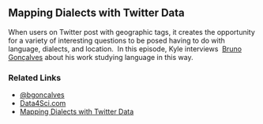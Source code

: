 ## Mapping Dialects with Twitter Data

When users on Twitter post with geographic tags, it creates the opportunity for a variety of interesting questions to be
posed having to do with language, dialects, and location.  In this episode, Kyle interviews 
[Bruno Gonçalves](http://www.bgoncalves.com/) about his
work studying language in this way.

### Related Links

* [@bgoncalves](https://twitter.com/bgoncalves)
* [Data4Sci.com](https://data4sci.com/)
* [Mapping Dialects with Twitter Data](https://arxiv.org/abs/1511.04970)
